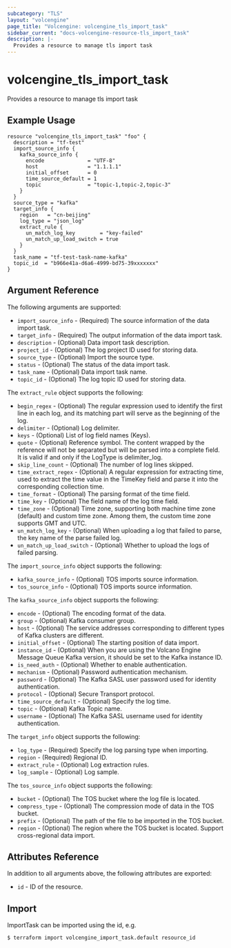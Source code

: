 ```yaml
---
subcategory: "TLS"
layout: "volcengine"
page_title: "Volcengine: volcengine_tls_import_task"
sidebar_current: "docs-volcengine-resource-tls_import_task"
description: |-
  Provides a resource to manage tls import task
---
```

# volcengine_tls_import_task
Provides a resource to manage tls import task
## Example Usage
```hcl
resource "volcengine_tls_import_task" "foo" {
  description = "tf-test"
  import_source_info {
    kafka_source_info {
      encode              = "UTF-8"
      host                = "1.1.1.1"
      initial_offset      = 0
      time_source_default = 1
      topic               = "topic-1,topic-2,topic-3"
    }
  }
  source_type = "kafka"
  target_info {
    region   = "cn-beijing"
    log_type = "json_log"
    extract_rule {
      un_match_log_key        = "key-failed"
      un_match_up_load_switch = true
    }
  }
  task_name = "tf-test-task-name-kafka"
  topic_id  = "b966e41a-d6a6-4999-bd75-39xxxxxxx"
}
```
## Argument Reference
The following arguments are supported:
* `import_source_info` - (Required) The source information of the data import task.
* `target_info` - (Required) The output information of the data import task.
* `description` - (Optional) Data import task description.
* `project_id` - (Optional) The log project ID used for storing data.
* `source_type` - (Optional) Import the source type.
* `status` - (Optional) The status of the data import task.
* `task_name` - (Optional) Data import task name.
* `topic_id` - (Optional) The log topic ID used for storing data.

The `extract_rule` object supports the following:

* `begin_regex` - (Optional) The regular expression used to identify the first line in each log, and its matching part will serve as the beginning of the log.
* `delimiter` - (Optional) Log delimiter.
* `keys` - (Optional) List of log field names (Keys).
* `quote` - (Optional) Reference symbol. The content wrapped by the reference will not be separated but will be parsed into a complete field. It is valid if and only if the LogType is delimiter_log.
* `skip_line_count` - (Optional) The number of log lines skipped.
* `time_extract_regex` - (Optional) A regular expression for extracting time, used to extract the time value in the TimeKey field and parse it into the corresponding collection time.
* `time_format` - (Optional) The parsing format of the time field.
* `time_key` - (Optional) The field name of the log time field.
* `time_zone` - (Optional) Time zone, supporting both machine time zone (default) and custom time zone. Among them, the custom time zone supports GMT and UTC.
* `un_match_log_key` - (Optional) When uploading a log that failed to parse, the key name of the parse failed log.
* `un_match_up_load_switch` - (Optional) Whether to upload the logs of failed parsing.

The `import_source_info` object supports the following:

* `kafka_source_info` - (Optional) TOS imports source information.
* `tos_source_info` - (Optional) TOS imports source information.

The `kafka_source_info` object supports the following:

* `encode` - (Optional) The encoding format of the data.
* `group` - (Optional) Kafka consumer group.
* `host` - (Optional) The service addresses corresponding to different types of Kafka clusters are different.
* `initial_offset` - (Optional) The starting position of data import.
* `instance_id` - (Optional) When you are using the Volcano Engine Message Queue Kafka version, it should be set to the Kafka instance ID.
* `is_need_auth` - (Optional) Whether to enable authentication.
* `mechanism` - (Optional) Password authentication mechanism.
* `password` - (Optional) The Kafka SASL user password used for identity authentication.
* `protocol` - (Optional) Secure Transport protocol.
* `time_source_default` - (Optional) Specify the log time.
* `topic` - (Optional) Kafka Topic name.
* `username` - (Optional) The Kafka SASL username used for identity authentication.

The `target_info` object supports the following:

* `log_type` - (Required) Specify the log parsing type when importing.
* `region` - (Required) Regional ID.
* `extract_rule` - (Optional) Log extraction rules.
* `log_sample` - (Optional) Log sample.

The `tos_source_info` object supports the following:

* `bucket` - (Optional) The TOS bucket where the log file is located.
* `compress_type` - (Optional) The compression mode of data in the TOS bucket.
* `prefix` - (Optional) The path of the file to be imported in the TOS bucket.
* `region` - (Optional) The region where the TOS bucket is located. Support cross-regional data import.

## Attributes Reference
In addition to all arguments above, the following attributes are exported:
* `id` - ID of the resource.



## Import
ImportTask can be imported using the id, e.g.
```
$ terraform import volcengine_import_task.default resource_id
```

